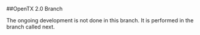 ﻿##OpenTX 2.0 Branch

The ongoing development is not done in this branch. It is performed in the branch called next.
